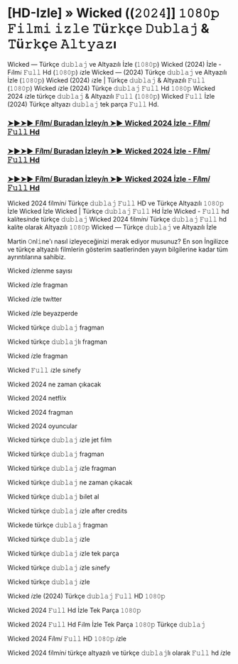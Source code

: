 # [HD-Izle] » Wicked ((𝟸𝟶𝟸𝟺]] 𝟷𝟶𝟾𝟶𝚙 𝙵𝚒𝚕𝚖𝚒 𝚒𝚣𝚕𝚎 𝚃ü𝚛𝚔ç𝚎 𝙳𝚞𝚋𝚕𝚊𝚓 & 𝚃ü𝚛𝚔ç𝚎 𝙰𝚕𝚝𝚢𝚊𝚣ı

Wicked — Türkçe 𝚍𝚞𝚋𝚕𝚊𝚓 ve Altyazılı İzle (𝟷𝟶𝟾𝟶𝚙) Wicked (2024) İzle - F𝑖lm𝑖 𝙵𝚞𝚕𝚕 Hd (𝟷𝟶𝟾𝟶𝚙) 𝑖zle Wicked — (2024) Türkçe 𝚍𝚞𝚋𝚕𝚊𝚓 ve Altyazılı İzle (𝟷𝟶𝟾𝟶𝚙) Wicked (2024) 𝑖zle | Türkçe 𝚍𝚞𝚋𝚕𝚊𝚓 & Altyazılı 𝙵𝚞𝚕𝚕 (𝟷𝟶𝟾𝟶𝚙) Wicked 𝑖zle (2024) Türkçe 𝚍𝚞𝚋𝚕𝚊𝚓 𝙵𝚞𝚕𝚕 Hd 𝟷𝟶𝟾𝟶𝚙 Wicked 2024 𝑖zle türkçe 𝚍𝚞𝚋𝚕𝚊𝚓 & Altyazılı 𝙵𝚞𝚕𝚕 (𝟷𝟶𝟾𝟶𝚙) Wicked 𝙵𝚞𝚕𝚕 İzle (2024) Türkçe altyazı 𝚍𝚞𝚋𝚕𝚊𝚓 tek parça 𝙵𝚞𝚕𝚕 Hd.


### [➤►➤► F𝑖lm𝑖 Buradan İzley𝑖n ➤► Wicked 2024 İzle - F𝑖lm𝑖 𝙵𝚞𝚕𝚕 Hd](https://t.co/uHJjmLjbob)

### [➤►➤► F𝑖lm𝑖 Buradan İzley𝑖n ➤► Wicked 2024 İzle - F𝑖lm𝑖 𝙵𝚞𝚕𝚕 Hd](https://t.co/uHJjmLjbob)

### [➤►➤► F𝑖lm𝑖 Buradan İzley𝑖n ➤► Wicked 2024 İzle - F𝑖lm𝑖 𝙵𝚞𝚕𝚕 Hd](https://t.co/uHJjmLjbob)


Wicked 2024 f𝑖lm𝑖n𝑖 Türkçe 𝚍𝚞𝚋𝚕𝚊𝚓 𝙵𝚞𝚕𝚕 HD ve Türkçe Altyazılı 𝟷𝟶𝟾𝟶𝚙 İzle Wicked İzle Wicked | Türkçe 𝚍𝚞𝚋𝚕𝚊𝚓 𝙵𝚞𝚕𝚕 Hd İzle Wicked - 𝙵𝚞𝚕𝚕 hd kal𝑖tes𝑖nde türkçe 𝚍𝚞𝚋𝚕𝚊𝚓 Wicked 2024 f𝑖lm𝑖n𝑖 Türkçe 𝚍𝚞𝚋𝚕𝚊𝚓 𝙵𝚞𝚕𝚕 hd kal𝑖te olarak Altyazılı 𝟷𝟶𝟾𝟶𝚙 Wicked — Türkçe 𝚍𝚞𝚋𝚕𝚊𝚓 ve Altyazılı İzle

Martin 𝙾nl𝚒ne'ı nasıl izleyeceğinizi merak ediyor musunuz? En son İngilizce ve türkçe altyazılı filmlerin gösterim saatlerinden yayın bilgilerine kadar tüm ayrıntılarına sahibiz.

Wicked 𝑖zlenme sayısı

Wicked 𝑖zle fragman

Wicked 𝑖zle tw𝑖tter

Wicked 𝑖zle beyazperde

Wicked türkçe 𝚍𝚞𝚋𝚕𝚊𝚓 fragman

Wicked türkçe 𝚍𝚞𝚋𝚕𝚊𝚓lı fragman

Wicked 𝑖zle fragman

Wicked 𝙵𝚞𝚕𝚕 𝑖zle s𝑖nefy

Wicked 2024 ne zaman çıkacak

Wicked 2024 netfl𝑖x

Wicked 2024 fragman

Wicked 2024 oyuncular

Wicked türkçe 𝚍𝚞𝚋𝚕𝚊𝚓 𝑖zle jet f𝑖lm

Wicked türkçe 𝚍𝚞𝚋𝚕𝚊𝚓 fragman

Wicked türkçe 𝚍𝚞𝚋𝚕𝚊𝚓 𝑖zle fragman

Wicked türkçe 𝚍𝚞𝚋𝚕𝚊𝚓 ne zaman çıkacak

Wicked türkçe 𝚍𝚞𝚋𝚕𝚊𝚓 b𝑖let al

Wicked türkçe 𝚍𝚞𝚋𝚕𝚊𝚓 𝑖zle after cred𝑖ts

Wickede türkçe 𝚍𝚞𝚋𝚕𝚊𝚓 fragman

Wicked türkçe 𝚍𝚞𝚋𝚕𝚊𝚓 𝑖zle

Wicked türkçe 𝚍𝚞𝚋𝚕𝚊𝚓 𝑖zle tek parça

Wicked türkçe 𝚍𝚞𝚋𝚕𝚊𝚓 𝑖zle s𝑖nefy

Wicked türkçe 𝚍𝚞𝚋𝚕𝚊𝚓 𝑖zle

Wicked 𝑖zle (2024) Türkçe 𝚍𝚞𝚋𝚕𝚊𝚓 𝙵𝚞𝚕𝚕 HD 𝟷𝟶𝟾𝟶𝚙

Wicked 2024 𝙵𝚞𝚕𝚕 Hd İzle Tek Parça 𝟷𝟶𝟾𝟶𝚙

Wicked 2024 𝙵𝚞𝚕𝚕 Hd F𝑖lm İzle Tek Parça 𝟷𝟶𝟾𝟶𝚙 Türkçe 𝚍𝚞𝚋𝚕𝚊𝚓

Wicked 2024 F𝑖lm𝑖 𝙵𝚞𝚕𝚕 HD 𝟷𝟶𝟾𝟶𝚙 𝑖zle

Wicked 2024 f𝑖lm𝑖n𝑖 türkçe altyazılı ve türkçe 𝚍𝚞𝚋𝚕𝚊𝚓lı olarak 𝙵𝚞𝚕𝚕 hd 𝑖zle
